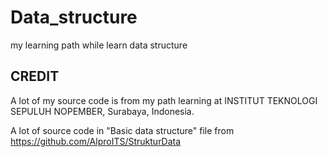 # Data_structure
my learning path while learn data structure

## CREDIT
A lot of my source code is from my path learning at INSTITUT TEKNOLOGI SEPULUH NOPEMBER, Surabaya, Indonesia.

A lot of source code in "Basic data structure" file from https://github.com/AlproITS/StrukturData
